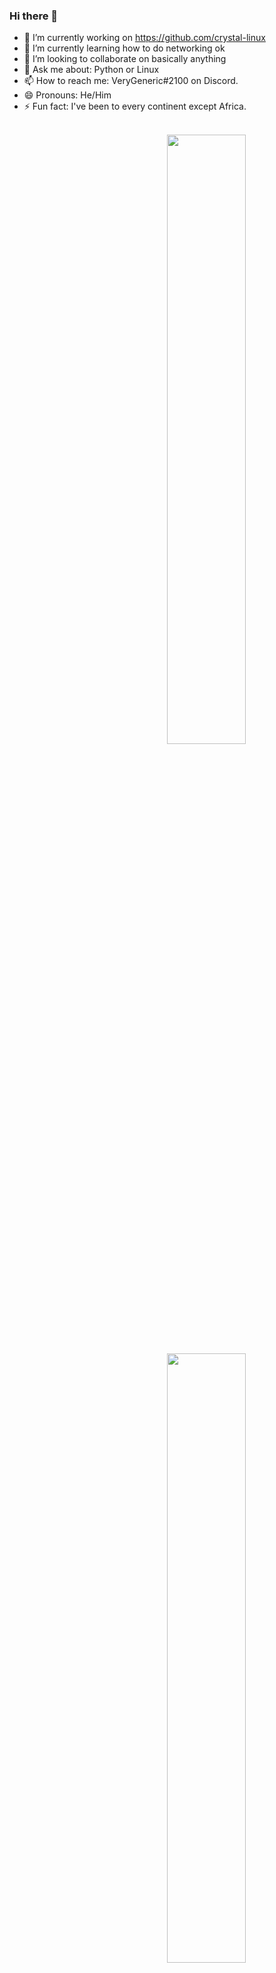 ### Hi there 👋
- 🔭 I’m currently working on https://github.com/crystal-linux
- 🌱 I’m currently learning how to do networking ok
- 👯 I’m looking to collaborate on basically anything
- 💬 Ask me about: Python or Linux
- 📫 How to reach me: VeryGeneric#2100 on Discord.
- 😄 Pronouns: He/Him
- ⚡ Fun fact: I've been to every continent except Africa.

<br />
<a href="https://github.com/NNBnh">
  <img align="right" width="50%" src="https://github-readme-stats.vercel.app/api?username=SomethingGeneric&theme=dark&show_icons=true)">
  <img align="right" width="50%" src="https://github-readme-streak-stats.herokuapp.com/?user=SomethingGeneric&theme=dark">
</a>
